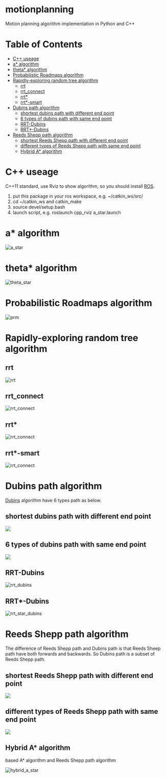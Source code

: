 # motionplanning
Motion planning algorithm implementation in Python and C++

# Table of Contents
   * [C++ useage](#c-useage)
   * [a* algorithm](#a-algorithm)
   * [theta* algorithm](#theta-algorithm)
   * [Probabilistic Roadmaps algorithm](#probabilistic-roadmaps-algorithm)
   * [Rapidly-exploring random tree algorithm](#rapidly-exploring-random-tree-algorithm)
      * [rrt](#rrt)
      * [rrt_connect](#rrt_connect)
      * [rrt*](#rrt-1)
      * [rrt*-smart](#rrt-smart)
   * [Dubins path algorithm](#dubins-path-algorithm)
      * [shortest dubins path with different end point](#shortest-dubins-path-with-different-end-point)
      * [6 types of dubins path with same end point](#6-types-of-dubins-path-with-same-end-point)
      * [RRT-Dubins](#rrt-dubins)
      * [RRT*-Dubins](#rrt-dubins-1)
   * [Reeds Shepp path algorithm](#reeds-shepp-path-algorithm)
      * [shortest Reeds Shepp path with different end point](#shortest-reeds-shepp-path-with-different-end-point)
      * [different types of Reeds Shepp path with same end point](#different-types-of-reeds-shepp-path-with-same-end-point)
      * [Hybrid A* algorithm](#hybrid-a-algorithm)

# C++ useage

C++11 standard, use Rviz to show algorithm, so you should install [ROS](https://www.ros.org/).

1. put this package in your ros workspace, e.g. ~/catkin_ws/src/
2. cd ~/catkin_ws and catkin_make
3. source devel/setup.bash
4. launch script, e.g. roslaunch cpp_rviz a_star.launch

# a* algorithm
![a_star](https://github.com/dawnjeanh/image_resource/raw/master/gif/a_star_rviz.gif)

# theta* algorithm
![theta_star](https://github.com/dawnjeanh/image_resource/raw/master/gif/theta_star_rviz.gif)

# Probabilistic Roadmaps algorithm
![prm](https://github.com/dawnjeanh/image_resource/raw/master/gif/prm_rviz.gif)

# Rapidly-exploring random tree algorithm

## rrt
![rrt](https://github.com/dawnjeanh/image_resource/raw/master/gif/rrt_rviz.gif)

## rrt_connect
![rrt_connect](https://github.com/dawnjeanh/image_resource/raw/master/gif/rrt_connect_rviz.gif)

## rrt*
![rrt_connect](https://github.com/dawnjeanh/image_resource/raw/master/gif/rrt_star_rviz.gif)

## rrt*-smart
![rrt_connect](https://github.com/dawnjeanh/image_resource/raw/master/gif/rrt_star_smart.gif)

# Dubins path algorithm
[Dubins](https://github.com/dawnjeanh/motionplanning/tree/master/doc/Dubins_path.md) algorithm have 6 types path as below.
## shortest dubins path with different end point
![](https://github.com/dawnjeanh/image_resource/raw/master/png/Dubins_1.png)
## 6 types of dubins path with same end point
![](https://github.com/dawnjeanh/image_resource/raw/master/png/Dubins_2.png)
## RRT-Dubins
![rrt_dubins](https://github.com/dawnjeanh/image_resource/raw/master/gif/rrt_dubins.gif)
## RRT*-Dubins
![rrt_star_dubins](https://github.com/dawnjeanh/image_resource/raw/master/gif/rrt_star_dubins.gif)

# Reeds Shepp path algorithm
The difference of Reeds Shepp path and Dubins path is that Reeds Sheep path have both forwards and backwards. So Dubins path is a subset of Reeds Shepp path.
## shortest Reeds Shepp path with different end point
![](https://github.com/dawnjeanh/image_resource/raw/master/png/reeds_shepp_2.png)
## different types of Reeds Shepp path with same end point
![](https://github.com/dawnjeanh/image_resource/raw/master/png/reeds_shepp_1.png)
## Hybrid A* algorithm
based A* algorithm and Reeds Shepp path algorithm

![hybrid_a_star](https://github.com/dawnjeanh/image_resource/raw/master/gif/hybrid_a_star.gif)